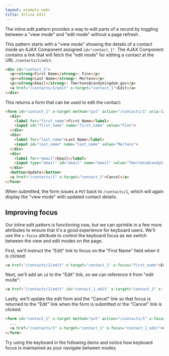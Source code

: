 ```yaml
---
layout: example.webc
title: Inline Edit
---
```


The inline edit pattern provides a way to edit parts of a record by toggling between a "view mode" and "edit mode" without a page refresh .

This pattern starts with a "view mode" showing the details of a contact inside an AJAX Component assigned `id="contact_1"`. The AJAX Component contains a link that will fetch the "edit mode" for editing a contact at the URL `/contacts/1/edit`.

```html
<div id="contact_1">
  <p><strong>First Name</strong>: Finn</p>
  <p><strong>Last Name</strong>: Mertens</p>
  <p><strong>Email</strong>: fmertens@candykingdom.gov</p>
  <a href="/contacts/1/edit" x-target="contact_1">Edit</a>
</div>
```

This returns a form that can be used to edit the contact:

```html
<form id="contact_1" x-target method="put" action="/contacts/1" aria-label="Contact Information">
  <div>
    <label for="first_name">First Name</label>
    <input id="first_name" name="first_name" value="Finn">
  </div>
  <div>
    <label for="last_name">Last Name</label>
    <input id="last_name" name="last_name" value="Mertens">
  </div>
  <div>
    <label for="email">Email</label>
    <input type="email" id="email" name="email" value="fmertens@candykingdom.gov">
  </div>
  <button>Update</button>
  <a href="/contacts/1" x-target="contact_1">Cancel</a>
</form>
```

When submitted, the form issues a `PUT` back to `/contacts/1`, which will again display the "view mode" with updated contact details.

## Improving focus

Our inline edit pattern is functioning now, but we can sprinkle in a few more attributes to ensure that it's a good experience for keyboard users. We'll use the `x-focus` attribute to control the keyboard focus as we switch between the view and edit modes on the page.

First, we'll instruct the "Edit" link to focus on the "First Name" field when it is clicked:

```html
<a href="/contacts/1/edit" x-target="contact_1" x-focus="first_name">Edit</a>
```

Next, we'll add an `id` to the "Edit" link, so we can reference it from "edit mode":

```html
<a href="/contacts/1/edit" id="contact_1_edit" x-target="contact_1" x-focus="first_name">Edit</a>
```

Lastly, we'll update the edit form and the "Cancel" link so that focus is returned to the "Edit" link when the form is submitted or the "Cancel" link is clicked:

```html
<form id="contact_1" x-target method="put" action="/contacts/1" x-focus="contact_1_edit" aria-label="Contact Information">
  ...
  <a href="/contacts/1" x-target="contact_1" x-focus="contact_1_edit">Cancel</a>
</form>
```

Try using the keyboard in the following demo and notice how keyboard focus is maintained as your navigate between modes.

<style>
@keyframes fade-in {
  from { opacity: 0; }
}

@keyframes fade-out {
  to { opacity: 0; }
}

@keyframes slide-from-right {
  from { transform: translateX(25%); }
}

@keyframes slide-to-left {
  to { transform: translateX(25%); }
}

/* define animations for the old and new content */
::view-transition-old(slide-fade) {
  animation: 200ms ease 150ms both fade-out, 200ms ease 150ms both slide-to-left;
}
::view-transition-new(slide-fade) {
  animation: 300ms ease 50ms both fade-in, 300ms ease 50ms both slide-from-right;
}

form {
  background: #fff;
  view-transition-name: slide-fade;
}
</style>


<script>
  let contact = {
    "first_name": "Finn",
    "last_name": "Mertens",
    "email": "fmertens@candykingdom.gov"
  };

  window.route('GET', '/contacts/1', () => show(contact))
  window.route('GET', '/contacts/1/edit', () => edit(contact))
  window.route('PUT', '/contacts/1', (input) => {
    contact.first_name = input.first_name
    contact.last_name = input.last_name
    contact.email = input.email
    return show(contact)
  })

  example('/contacts/1')

  function edit(contact) {
    return `<form id="contact_1" x-target method="put" action="/contacts/1" x-focus="contact_1_edit" aria-label="Contact Information">
  <div>
    <label for="first_name">First Name</label>
    <input id="first_name" name="first_name" value="${contact.first_name}" style="width:18ch">
  </div>
  <div>
    <label for="last_name">Last Name</label>
    <input id="last_name" name="last_name" value="${contact.last_name}" style="width:18ch">
  </div>
  <div>
    <label for="email">Email</label>
    <input type="email" id="email" name="email" value="${contact.email}" style="width:22ch">
  </div>
  <button class="primary">Update</button>
  <a href="/contacts/1" x-target="contact_1" x-focus="contact_1_edit">Cancel</a>
</form>`
  }

  function show(contact) {
    return `<div id="contact_1">
  <p><strong>First Name</strong>: ${contact.first_name}</p>
  <p><strong>Last Name</strong>: ${contact.last_name}</p>
  <p><strong>Email</strong>: ${contact.email}</p>
  <a href="/contacts/1/edit" id="contact_1_edit" x-target="contact_1" x-focus="first_name">Edit</a>
</div>`;
  }
</script>
